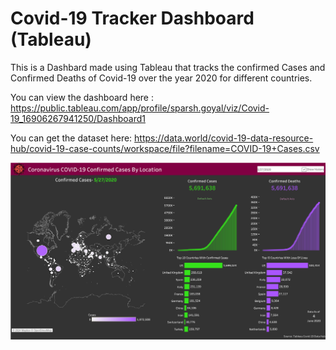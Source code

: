 # Covid-19 Tracker Dashboard (Tableau)

This is a Dashbard made using Tableau that tracks the confirmed Cases and Confirmed Deaths of Covid-19 over the year 2020 for different countries.

You can view the dashboard here : https://public.tableau.com/app/profile/sparsh.goyal/viz/Covid-19_16906267941250/Dashboard1

You can get the dataset here: https://data.world/covid-19-data-resource-hub/covid-19-case-counts/workspace/file?filename=COVID-19+Cases.csv

![Dashboard](https://github.com/sg-sparsh-goyal/Covid-19-Tracker-Dashboard/blob/master/Dashboard%201%20(1).png)

